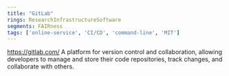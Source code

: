 ```yaml
---
title: "GitLab"
rings: ResearchInfrastructureSoftware
segments: FAIRness
tags: ['online-service', 'CI/CD', 'command-line', 'MIT']
---
```

https://gitlab.com/
A platform for version control and collaboration, allowing developers to manage and store their code repositories, track changes, and collaborate with others.
